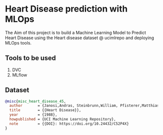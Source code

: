 # Heart Disease prediction with MLOps

The Aim of this project is to build a Machine Learning Model to Predict Heart Disease using the Heart disease dataset @ ucimlrepo 
and deploying MLOps tools.

## Tools to be used

1. DVC
2. MLflow

## Dataset

```BibTeX
@misc{misc_heart_disease_45,
  author       = {Janosi,Andras, Steinbrunn,William, Pfisterer,Matthias, and Detrano,Robert},
  title        = {{Heart Disease}},
  year         = {1988},
  howpublished = {UCI Machine Learning Repository},
  note         = {{DOI}: https://doi.org/10.24432/C52P4X}
}
```